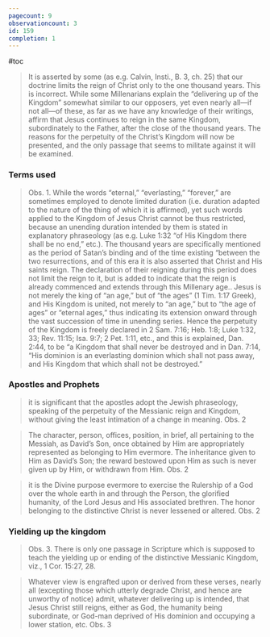 ```yaml
---
pagecount: 9
observationcount: 3
id: 159
completion: 1
---
```

#toc

>It is asserted by some (as e.g. Calvin, Insti., B. 3, ch. 25) that our doctrine limits the reign of Christ only to the one thousand years. This is incorrect. While some Millenarians explain the “delivering up of the Kingdom” somewhat similar to our opposers, yet even nearly all—if not all—of these, as far as we have any knowledge of their writings, affirm that Jesus continues to reign in the same Kingdom, subordinately to the Father, after the close of the thousand years. The reasons for the perpetuity of the Christ’s Kingdom will now be presented, and the only passage that seems to militate against it will be examined.
### Terms used
>Obs. 1. While the words “eternal,” “everlasting,” “forever,” are sometimes employed to denote limited duration (i.e. duration adapted to the nature of the thing of which it is affirmed), yet such words applied to the Kingdom of Jesus Christ cannot be thus restricted, because an unending duration intended by them is stated in explanatory phraseology (as e.g. Luke 1:32 “of His Kingdom there shall be no end,” etc.). The thousand years are specifically mentioned as the period of Satan’s binding and of the time existing “between the two resurrections, and of this era it is also asserted that Christ and His saints reign. The declaration of their reigning during this period does not limit the reign to it, but is added to indicate that the reign is already commenced and extends through this Millenary age.. Jesus is not merely the king of “an age,” but of “the ages” (1 Tim. 1:17 Greek), and His Kingdom is united, not merely to “an age,” but to “the age of ages” or “eternal ages,” thus indicating its extension onward through the vast succession of time in unending series. Hence the perpetuity of the Kingdom is freely declared in 2 Sam. 7:16; Heb. 1:8; Luke 1:32, 33; Rev. 11:15; Isa. 9:7; 2 Pet. 1:11, etc., and this is explained, Dan. 2:44, to be “a Kingdom that shall never be destroyed and in Dan. 7:14, “His dominion is an everlasting dominion which shall not pass away, and His Kingdom that which shall not be destroyed.”

### Apostles and Prophets
>it is significant that the apostles adopt the Jewish phraseology, speaking of the perpetuity of the Messianic reign and Kingdom, without giving the least intimation of a change in meaning.
>Obs. 2

>The character, person, offices, position, in brief, all pertaining to the Messiah, as David’s Son, once obtained by Him are appropriately represented as belonging to Him evermore. The inheritance given to Him as David’s Son; the reward bestowed upon Him as such is never given up by Him, or withdrawn from Him.
>Obs. 2

>it is the Divine purpose evermore to exercise the Rulership of a God over the whole earth in and through the Person, the glorified humanity, of the Lord Jesus and His associated brethren. The honor belonging to the distinctive Christ is never lessened or altered.
>Obs. 2
### Yielding up the kingdom
>Obs. 3. There is only one passage in Scripture which is supposed to teach the yielding up or ending of the distinctive Messianic Kingdom, viz., 1 Cor. 15:27, 28.

>Whatever view is engrafted upon or derived from these verses, nearly all (excepting those which utterly degrade Christ, and hence are unworthy of notice) admit, whatever delivering up is intended, that Jesus Christ still reigns, either as God, the humanity being subordinate, or God-man deprived of His dominion and occupying a lower station, etc.
>Obs. 3